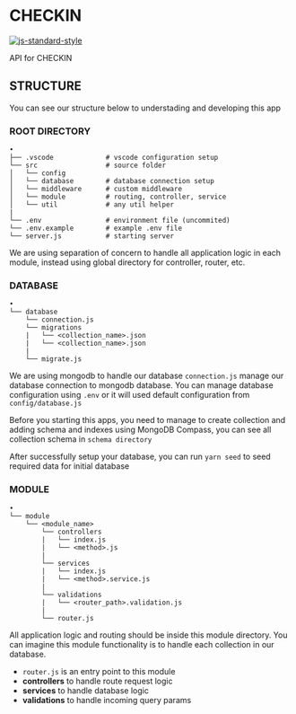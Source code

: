 # CHECKIN

[![js-standard-style](https://cdn.rawgit.com/standard/standard/master/badge.svg)](http://standardjs.com)

API for CHECKIN

## STRUCTURE

You can see our structure below to understading and developing this app

### ROOT DIRECTORY

```
•
├── .vscode             # vscode configuration setup
└── src                 # source folder
│   └── config
│   └── database        # database connection setup
│   └── middleware      # custom middleware
│   └── module          # routing, controller, service
│   └── util            # any util helper
|
└── .env                # environment file (uncommited)
└── .env.example        # example .env file
└── server.js           # starting server
```

We are using separation of concern to handle all application logic in each module, instead using global directory for controller, router, etc.

### DATABASE

```
•
└── database
    └── connection.js
    └── migrations
    |   └── <collection_name>.json
    |   └── <collection_name>.json
    |
    └── migrate.js
```

We are using mongodb to handle our database `connection.js` manage our database connection to mongodb database. You can manage database configuration using `.env` or it will used default configuration from `config/database.js`

Before you starting this apps, you need to manage to create collection and adding schema and indexes using MongoDB Compass, you can see all collection schema in `schema directory`

After successfully setup your database, you can run `yarn seed` to seed required data for initial database

### MODULE

```
•
└── module
    └── <module_name>
        └── controllers
        |   └── index.js
        |   └── <method>.js
        |
        └── services
        |   └── index.js
        |   └── <method>.service.js
        |
        └── validations
        |   └── <router_path>.validation.js
        |
        └── router.js
```

All application logic and routing should be inside this module directory. You can imagine this module functionality is to handle each collection in our database.

- `router.js` is an entry point to this module
- **controllers** to handle route request logic
- **services** to handle database logic
- **validations** to handle incoming query params
